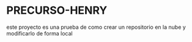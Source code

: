 # PRECURSO-HENRY
este proyecto es una prueba de como crear un repositorio en la nube y modificarlo de forma local